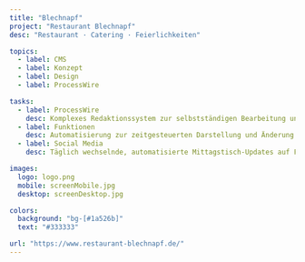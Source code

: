 ```yaml
---
title: "Blechnapf"
project: "Restaurant Blechnapf"
desc: "Restaurant · Catering · Feierlichkeiten"

topics:
  - label: CMS
  - label: Konzept
  - label: Design
  - label: ProcessWire

tasks:
  - label: ProcessWire
    desc: Komplexes Redaktionssystem zur selbstständigen Bearbeitung und Erweiterung von Angeboten
  - label: Funktionen
    desc: Automatisierung zur zeitgesteuerten Darstellung und Änderung von Angeboten und Hinweisen
  - label: Social Media
    desc: Täglich wechselnde, automatisierte Mittagstisch-Updates auf Facebook und Twitter

images:
  logo: logo.png
  mobile: screenMobile.jpg
  desktop: screenDesktop.jpg

colors:
  background: "bg-[#1a526b]"
  text: "#333333"

url: "https://www.restaurant-blechnapf.de/"
---
```


